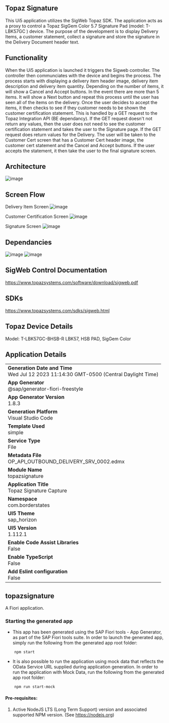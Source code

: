 ## Topaz Signature


This Ui5 application utilizes the SigWeb Topaz SDK. The application acts as a proxy to control a Topaz SigGem Color 5.7 Signature Pad (model: T-LBK57GC ) device. The purpose of the development is to display Delivery Items, a customer statement, collect a signature and store the signature in the Delivery Document header text. 



## Functionality

When the Ui5 application is launched it triggers the Sigweb controller. The controller then communciates with the device and begins the process. The process starts with displaying a delivery item header image, delivery item description and delivery item quantity. Depending on the number of items, it will show a Cancel and Accept buttons. In the event there are more than 5 items. It will show a Next button and repeat this process until the user has seen all of the items on the delivery. Once the user decides to accept the items, it then checks to see if they customer needs to be shown the customer certification statement. This is handled by a GET request to the Topaz Integration API (BE dependancy). If the GET request doesn't not return any values, then the user does not need to see the customer certification statement and takes the user to the Signature page. If the GET request does return values for the Delivery. The user will be taken to the Customer Cert screen that has a Customer Cert header image, the customer cert statement and the Cancel and Accept buttons. If the user accepts the statement, it then take the user to the final signature screen.

## Architecture

![image](https://github.com/MindsetConsulting/com.borderstates.topazsignature/assets/91226856/aa3aa5d0-07f6-4f91-b666-ec27425634e1)


## Screen Flow
 Delivery Item Screen
![image](https://github.com/MindsetConsulting/com.borderstates.topazsignature/assets/91226856/88544768-0960-48f3-bc6a-c9fc31e37d61)

 Customer Certification Screen
![image](https://github.com/MindsetConsulting/com.borderstates.topazsignature/assets/91226856/c6b0b5a4-348a-4e39-96d5-b5bf71611bbd)

 Signature Screen
![image](https://github.com/MindsetConsulting/com.borderstates.topazsignature/assets/91226856/db09400e-ea1b-436f-8a8d-71814053ea6a)





## Dependancies 
![image](https://github.com/MindsetConsulting/com.borderstates.topazsignature/assets/91226856/f32d91f1-7a7a-432b-a0de-057e3db22f94)
![image](https://github.com/MindsetConsulting/com.borderstates.topazsignature/assets/91226856/2f77c912-1fc9-4f69-b6ee-b0d43e70d8b0)


## SigWeb Control Documentation
 
https://www.topazsystems.com/software/download/sigweb.pdf

## SDKs

https://www.topazsystems.com/sdks/sigweb.html

## Topaz Device Details

Model: T-LBK57GC-BHSB-R
LBK57, HSB PAD, SigGem Color


## Application Details
|               |
| ------------- |
|**Generation Date and Time**<br>Wed Jul 12 2023 11:14:30 GMT-0500 (Central Daylight Time)|
|**App Generator**<br>@sap/generator-fiori-freestyle|
|**App Generator Version**<br>1.8.3|
|**Generation Platform**<br>Visual Studio Code|
|**Template Used**<br>simple|
|**Service Type**<br>File|
|**Metadata File**<br>OP_API_OUTBOUND_DELIVERY_SRV_0002.edmx
|**Module Name**<br>topazsignature|
|**Application Title**<br>Topaz Signature Capture|
|**Namespace**<br>com.borderstates|
|**UI5 Theme**<br>sap_horizon|
|**UI5 Version**<br>1.112.1|
|**Enable Code Assist Libraries**<br>False|
|**Enable TypeScript**<br>False|
|**Add Eslint configuration**<br>False|

## topazsignature

A Fiori application.

### Starting the generated app

-   This app has been generated using the SAP Fiori tools - App Generator, as part of the SAP Fiori tools suite.  In order to launch the generated app, simply run the following from the generated app root folder:

```
    npm start
```

- It is also possible to run the application using mock data that reflects the OData Service URL supplied during application generation.  In order to run the application with Mock Data, run the following from the generated app root folder:

```
    npm run start-mock
```

#### Pre-requisites:

1. Active NodeJS LTS (Long Term Support) version and associated supported NPM version.  (See https://nodejs.org)
